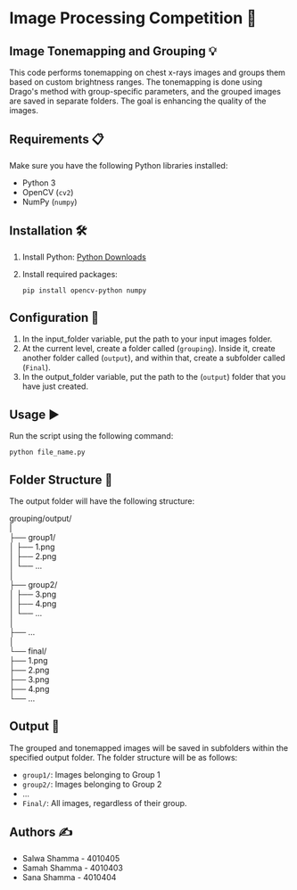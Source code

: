 # Image Processing Competition 🩻

## Image Tonemapping and Grouping 💡

This code performs tonemapping on chest x-rays images and groups them based on custom brightness ranges. The tonemapping is done using Drago's method with group-specific parameters, and the grouped images are saved in separate folders. The goal is enhancing the quality of the images.

## Requirements 📋

Make sure you have the following Python libraries installed:
- Python 3
- OpenCV (`cv2`)
- NumPy (`numpy`)

## Installation 🛠
1. Install Python: [Python Downloads](https://www.python.org/downloads/)
2. Install required packages:

    ```
    pip install opencv-python numpy
    ```

## Configuration 🔧

1. In the input_folder variable, put the path to your input images folder.
2. At the current level, create a folder called (`grouping`). Inside it, create another folder called (`output`), and within that, create a subfolder called (`Final`).
3. In the output_folder variable, put the path to the (`output`) folder that you have just created.

## Usage ▶️
Run the script using the following command:
   
```
python file_name.py
```

## Folder Structure 📂
The output folder will have the following structure:

grouping/output/  
|  
├── group1/  
│   ├── 1.png  
│   ├── 2.png  
│   └── ...  
│  
├── group2/  
│   ├── 3.png  
│   ├── 4.png  
│   └── ...  
│  
├── ...  
│  
└── final/  
    ├── 1.png  
    ├── 2.png  
    ├── 3.png  
    ├── 4.png  
    └── ...  

## Output 🚀

The grouped and tonemapped images will be saved in subfolders within the specified output folder. The folder structure will be as follows:

- `group1/`: Images belonging to Group 1
- `group2/`: Images belonging to Group 2
- ...
- `Final/`: All images, regardless of their group.

## Authors ✍️

- Salwa Shamma - 4010405
- Samah Shamma - 4010403
- Sana Shamma - 4010404

